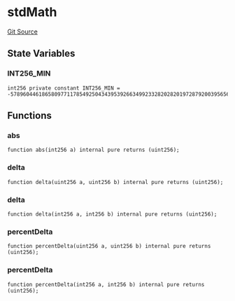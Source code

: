 # stdMath
[Git Source](https://github.com/metacontract/mc/blob/0cf91165f9ec2cbeeba800a4baf4e81e2df5c3bb/src/devkit/Flattened.sol)


## State Variables
### INT256_MIN

```solidity
int256 private constant INT256_MIN = -57896044618658097711785492504343953926634992332820282019728792003956564819968;
```


## Functions
### abs


```solidity
function abs(int256 a) internal pure returns (uint256);
```

### delta


```solidity
function delta(uint256 a, uint256 b) internal pure returns (uint256);
```

### delta


```solidity
function delta(int256 a, int256 b) internal pure returns (uint256);
```

### percentDelta


```solidity
function percentDelta(uint256 a, uint256 b) internal pure returns (uint256);
```

### percentDelta


```solidity
function percentDelta(int256 a, int256 b) internal pure returns (uint256);
```

